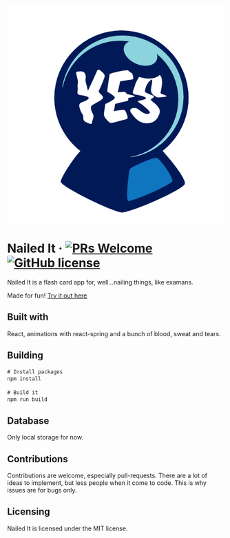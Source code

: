 ![Logo of the project](./src/images/nailed-it-logo.png)


# Nailed It &middot; [![PRs Welcome](https://img.shields.io/badge/PRs-welcome-brightgreen.svg?style=flat-square)](http://makeapullrequest.com) [![GitHub license](https://img.shields.io/badge/license-MIT-blue.svg?style=flat-square)](https://github.com/your/your-project/blob/master/LICENSE)

Nailed It is a flash card app for, well...nailing things, like examans. 

Made for fun! [Try it out here](https://brave-mirzakhani-591aa2.netlify.app/)

## Built with
React, animations with react-spring and a bunch of blood, sweat and tears.

## Building

```shell
# Install packages
npm install

# Build it
npm run build
```

## Database

Only local storage for now.

## Contributions
Contributions are welcome, especially pull-requests. There are a lot of ideas to implement, but less people when it come to code. This is why issues are for bugs only.

## Licensing
Nailed It is licensed under the MIT license.

